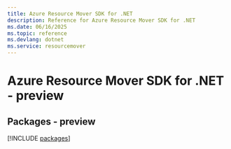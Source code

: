 ```yaml
---
title: Azure Resource Mover SDK for .NET
description: Reference for Azure Resource Mover SDK for .NET
ms.date: 06/16/2025
ms.topic: reference
ms.devlang: dotnet
ms.service: resourcemover
---
```

# Azure Resource Mover SDK for .NET - preview
## Packages - preview
[!INCLUDE [packages](resource-mover-index.md)]